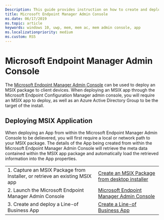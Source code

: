 ```yaml
---
Description: This guide provides instruction on how to create and deploy an MSIX app with Microsoft Endpoint Manager Admin Console
title: Microsoft Endpoint Manager Admin Console
ms.date: 06/17/2019
ms.topic: article
keywords: windows 10, uwp, mem, mem ac, mem admin console, app
ms.localizationpriority: medium
ms.custom: RS5
---
```


# Microsoft Endpoint Manager Admin Console
The [Microsoft Endpoint Manager Admin Console](https://devicemanagement.microsoft.com) can be used to deploy an MSIX package to client devices. When deploying an MSIX app through the Microsoft Endpoint Configuration Manager admin console, you will require an MSIX app to deploy, as well as an Azure Active Directory Group to be the target of the install.

## Deploying MSIX Application
When deploying an App from within the Microsoft Endpoint Manager Admin Console to be delievered, you will first require a local or network path to your MSIX package. The details of the App being created from within the Microsoft Endpoint Manager Admin Console will retrieve the meta data contained within the MSIX app package and automatically load the retrieved information into the App properties.

|||
|-----|------|
| 1. Capture an MSIX Package from Installer, or retrieve an existing MSIX app | [Create an MSIX Package from desktop installer](../packaging-tool/create-app-package.md)  |
| 2. Launch the Microsoft Endpoint Manager Admin Console | [Microsoft Endpoint Manager Admin Console](https://devicemanagement.microsoft.com) |
| 3. Create and deploy a Line-of Business App | [Create a Line-of Business App](/intune/apps/lob-apps-windows) |